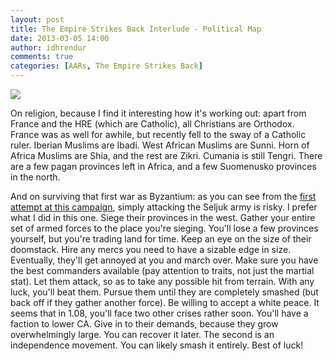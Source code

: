 ```yaml
---
layout: post
title: The Empire Strikes Back Interlude - Political Map
date: 2013-03-05 14:00
author: idhrendur
comments: true
categories: [AARs, The Empire Strikes Back]
---
```

<img src="http://i1327.photobucket.com/albums/u670/idhrendur/ck2_map_2.png">

On religion, because I find it interesting how it's working out: apart from France and the HRE (which are Catholic), all Christians are Orthodox. France was as well for awhile, but recently fell to the sway of a Catholic ruler. Iberian Muslims are Ibadi. West African Muslims are Sunni. Horn of Africa Muslims are Shia, and the rest are Zikri. Cumania is still Tengri. There are a few pagan provinces left in Africa, and a few Suomenusko provinces in the north.

And on surviving that first war as Byzantium: as you can see from the <a href="http://blog.idhrendur.com/?cat=7">first attempt at this campaign</a>, simply attacking the Seljuk army is risky. I prefer what I did in this one. Siege their provinces in the west. Gather your entire set of armed forces to the place you're sieging. You'll lose a few provinces yourself, but you're trading land for time. Keep an eye on the size of their doomstack. Hire any mercs you need to have a sizable edge in size. Eventually, they'll get annoyed at you and march over. Make sure you have the best commanders available (pay attention to traits, not just the martial stat). Let them attack, so as to take any possible hit from terrain. With any luck, you'll beat them. Pursue them until they are completely smashed (but back off if they gather another force). Be willing to accept a white peace. It seems that in 1.08, you'll face two other crises rather soon. You'll have a faction to lower CA. Give in to their demands, because they grow overwhelmingly large. You can recover it later. The second is an independence movement. You can likely smash it entirely. Best of luck!
